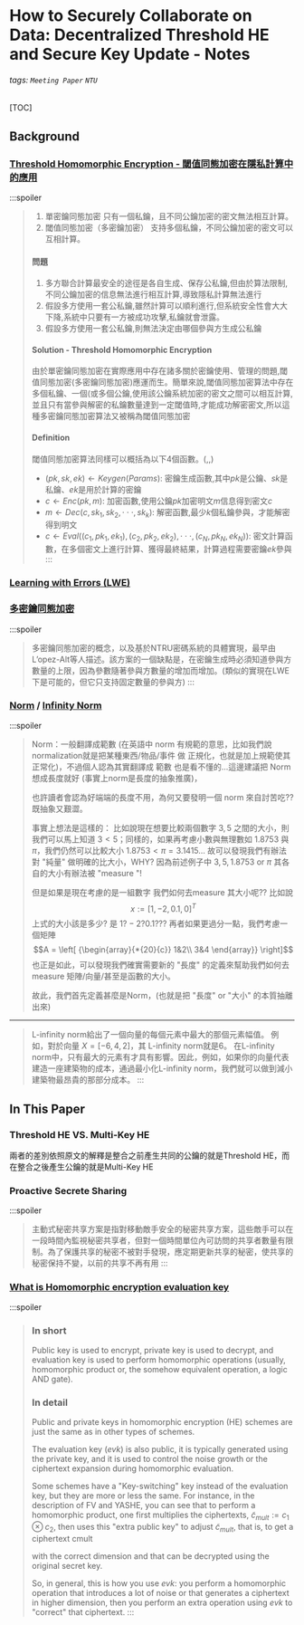 # How to Securely Collaborate on Data: Decentralized Threshold HE and Secure Key Update - Notes
###### tags: `Meeting Paper` `NTU`
[TOC]

## Background
### [Threshold Homomorphic Encryption - 閾值同態加密在隱私計算中的應用](https://www.cnblogs.com/pam-sh/p/16446840.html)
:::spoiler 
> 1. 單密鑰同態加密
只有一個私鑰，且不同公鑰加密的密文無法相互計算。
> 2. 閾值同態加密（多密鑰加密）
支持多個私鑰，不同公鑰加密的密文可以互相計算。
> #### 問題
> 1. 多方聯合計算最安全的途徑是各自生成、保存公私鑰,但由於算法限制,不同公鑰加密的信息無法進行相互計算,導致隱私計算無法進行
> 2. 假設多方使用一套公私鑰,雖然計算可以順利進行,但系統安全性會大大下降,系統中只要有一方被成功攻擊,私鑰就會泄露。
> 3. 假設多方使用一套公私鑰,則無法決定由哪個參與方生成公私鑰
> #### Solution - Threshold Homomorphic Encryption
> 由於單密鑰同態加密在實際應用中存在諸多關於密鑰使用、管理的問題,閾值同態加密(多密鑰同態加密)應運而生。簡單來說,閾值同態加密算法中存在多個私鑰、一個(或多個公鑰,使用該公鑰系統加密的密文之間可以相互計算,並且只有當參與解密的私鑰數量達到一定閾值時,才能成功解密密文,所以這種多密鑰同態加密算法又被稱為閾值同態加密
> #### Definition
> 閾值同態加密算法同樣可以概括為以下4個函數。(,,)
> * $(pk, sk, ek) \leftarrow Keygen(Params)$: 密鑰生成函數,其中$pk$是公鑰、$sk$是私鑰、$ek$是用於計算的密鑰
> * $c \leftarrow Enc(pk, m)$: 加密函數,使用公鑰$pk$加密明文$m$信息得到密文$c$
> * $m \leftarrow Dec(c, sk_1, sk_2,\cdot \cdot \cdot ,sk_k)$: 解密函數,最少$k$個私鑰參與，才能解密得到明文
> * $c \leftarrow Eval((c_1,pk_1,ek_1), (c_2, pk_2, ek_2), \cdot \cdot \cdot , (c_N, pk_N, ek_N))$: 密文計算函數，在多個密文上進行計算、獲得最終結果，計算過程需要密鑰$ek$參與
:::

### [Learning with Errors (LWE)](https://zhuanlan.zhihu.com/p/621070457)


### [多密鑰同態加密](https://blog.csdn.net/weixin_43476788/article/details/105388612)
:::spoiler 
> 多密鑰同態加密的概念，以及基於NTRU密碼系統的具體實現，最早由L’opez-Alt等人描述。該方案的一個缺點是，在密鑰生成時必須知道參與方數量的上限，因為參數隨著參與方數量的增加而增加。(類似的實現在LWE下是可能的，但它只支持固定數量的參與方)
:::

### [Norm](https://ch-hsieh.blogspot.com/2010/04/norm.html) / [Infinity Norm](https://juejin.cn/post/7022248588767920142)
:::spoiler 
> Norm：一般翻譯成範數
(在英語中 norm 有規範的意思，比如我們說normalization就是把某種東西/物品/事件 做 正規化，也就是加上規範使其正常化)，不過個人認為其實翻譯成 範數 也是看不懂的...這邊建議把 Norm 想成長度就好 (事實上norm是長度的抽象推廣)，
>
>也許讀者會認為好端端的長度不用，為何又要發明一個 norm 來自討苦吃?? 既抽象又艱澀。
>
>事實上想法是這樣的：
>比如說現在想要比較兩個數字 $3 , 5$ 之間的大小，則我們可以馬上知道 $3<5$；同樣的，如果再考慮小數與無理數如 $1.8753$ 與 $π$，我們仍然可以比較大小 $1.8753<π=3.1415...$ 故可以發現我們有辦法對 "純量" 做明確的比大小，WHY? 因為前述例子中 $3, 5, 1.8753$ or $π$ 其各自的大小有辦法被 "measure "!
>
>但是如果是現在考慮的是一組數字 我們如何去measure 其大小呢?? 比如說
> $$x:=[1, -2, 0.1, 0 ]^T$$
> 上式的大小該是多少? 是 $1? −2? 0.1???$
>再者如果更過分一點，我們考慮一個矩陣
> $$A = \left[ {\begin{array}{*{20}{c}} 
1&2\\ 
3&4 
\end{array}} \right]$$
也正是如此，可以發現我們確實需要新的 "長度" 的定義來幫助我們如何去 measure 矩陣/向量/甚至是函數的大小。
>
>故此，我們首先定義甚麼是Norm，(也就是把 "長度" or "大小" 的本質抽離出來)

---
>L-infinity norm給出了一個向量的每個元素中最大的那個元素幅值。
例如，對於向量 $X= [-6, 4, 2]$，其 L-infinity norm就是$6$。
在L-infinity norm中，只有最大的元素有才具有影響。因此，例如，如果你的向量代表建造一座建築物的成本，通過最小化L-infinity norm，我們就可以做到減小建築物最昂貴的那部分成本。
:::



## In This Paper
### Threshold HE VS. Multi-Key HE
兩者的差別依照原文的解釋是整合之前產生共同的公鑰的就是Threshold HE，而在整合之後產生公鑰的就是Multi-Key HE

### Proactive Secrete Sharing
:::spoiler 
> 主動式秘密共享方案是指對移動敵手安全的秘密共享方案，這些敵手可以在一段時間內監視秘密共享者，但對一個時間單位內可訪問的共享者數量有限制。為了保護共享的秘密不被對手發現，應定期更新共享的秘密，使共享的秘密保持不變，以前的共享不再有用
:::

### [What is Homomorphic encryption evaluation key](https://crypto.stackexchange.com/questions/73176/what-is-homomorphic-encryption-evaluation-key)
:::spoiler 
> ### In short
>
>Public key is used to encrypt, private key is used to decrypt, and evaluation key is used to perform homomorphic operations (usually, homomorphic product or, the somehow equivalent operation, a logic AND gate).
>### In detail
>
>Public and private keys in homomorphic encryption (HE) schemes are just the same as in other types of schemes.
>
>The evaluation key ($evk$) is also public, it is typically generated using the private key, and it is used to control the noise growth or the ciphertext expansion during homomorphic evaluation.
>
>Some schemes have a "Key-switching" key instead of the evaluation key, but they are more or less the same. For instance, in the description of FV and YASHE, you can see that to perform a homomorphic product, one first multiplies the ciphertexts, $\tilde{c}_{mult} := c_1 \otimes c_2$, then uses this "extra public key" to adjust $\tilde{c}_{mult}$, that is, to get a ciphertext cmult
>
>with the correct dimension and that can be decrypted using the original secret key.
>
>So, in general, this is how you use $evk$: you perform a homomorphic operation that introduces a lot of noise or that generates a ciphertext in higher dimension, then you perform an extra operation using $evk$ to "correct" that ciphertext.
:::